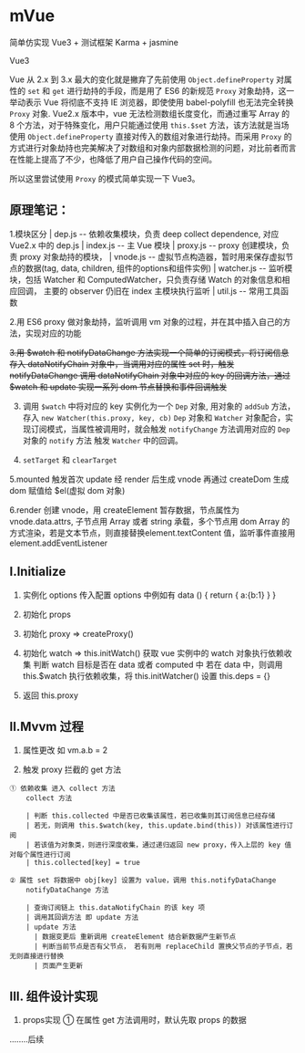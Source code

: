 # mVue
  简单仿实现 Vue3 + 测试框架 Karma + jasmine
  
  Vue3
  
  Vue 从 2.x 到 3.x 最大的变化就是撇弃了先前使用 `Object.defineProperty` 对属性的 `set` 和 `get` 进行劫持的手段，而是用了 ES6 的新规范 `Proxy` 对象劫持，这一举动表示 Vue 将彻底不支持 IE 浏览器，即使使用 babel-polyfill 也无法完全转换 `Proxy` 对象. Vue2.x 版本中，vue 无法检测数组长度变化，而通过重写 Array 的 8 个方法，对于特殊变化，用户只能通过使用 `this.$set` 方法，该方法就是当场使用 `Object.defineProperty` 直接对传入的数组对象进行劫持。而采用 `Proxy` 的方式进行对象劫持也完美解决了对数组和对象内部数据检测的问题，对比前者而言在性能上提高了不少，也降低了用户自己操作代码的空间。
  
  所以这里尝试使用 `Proxy` 的模式简单实现一下 Vue3。
  
## 原理笔记：
   1.模块区分
        | dep.js -- 依赖收集模块，负责 deep collect dependence, 对应 Vue2.x 中的 dep.js
        | index.js -- 主 Vue 模块
        | proxy.js -- proxy 创建模块，负责 proxy 对象劫持的模块，
        | vnode.js -- 虚拟节点构造器，暂时用来保存虚拟节点的数据(tag, data, children, 组件的options和组件实例)
        | watcher.js -- 监听模块，包括 Watcher 和 ComputedWatcher，只负责存储 Watch 的对象信息和相应回调，
                        主要的 observer 仍旧在 index 主模块执行监听
        | util.js -- 常用工具函数

   2.用 ES6 proxy 做对象劫持，监听调用 vm 对象的过程，并在其中插入自己的方法，实现对应的功能
   
   ~~3.用 $watch 和 notifyDataChange 方法实现一个简单的订阅模式，将订阅信息存入 dataNotifyChain 对象中，当调用对应的属性 set 时，触发 notifyDataChange 调用 dataNotifyChain 对象中对应的 key 的回调方法，通过 $watch 和 update 实现一系列 dom 节点替换和事件回调触发~~
   
   3. 调用 `$watch` 中将对应的 key 实例化为一个 `Dep` 对象, 用对象的 `addSub` 方法，存入 `new Watcher(this.proxy, key, cb)`
      `Dep` 对象和 `Watcher` 对象配合，实现订阅模式，当属性被调用时，就会触发 `notifyChange` 方法调用对应的 `Dep` 对象的 `notify` 方法
      触发 `Watcher` 中的回调。
   
   4. `setTarget` 和 `clearTarget` 
   
   5.mounted 触发首次 update 经 render 后生成 vnode 再通过 createDom 生成 dom 赋值给 $el(虚拟 dom 对象)

   6.render 创建 vnode，用 createElement 暂存数据，节点属性为 vnode.data.attrs, 子节点用 Array 或者 string 承载，多个节点用 dom Array 的方式渲染，若是文本节点，则直接替换element.textContent 值，监听事件直接用 element.addEventListener

## Ⅰ.Initialize
   1. 实例化 options 传入配置 options 中例如有 data () { return { a:{b:1} } }

   2. 初始化 props

   3. 初始化 proxy => createProxy()

   4. 初始化 watch => 
            this.initWatch() 获取 vue 实例中的 watch 对象执行依赖收集
                 判断 watch 目标是否在 data 或者 computed 中
                 若在 data 中，则调用 this.$watch 执行依赖收集，将
            this.initWatcher() 设置 this.deps = {}

   5. 返回 this.proxy

## Ⅱ.Mvvm 过程
   1. 属性更改 如 vm.a.b = 2
     
   2. 触发 proxy 拦截的 get 方法
   
    ① 依赖收集 进入 collect 方法
        collect 方法
        
        | 判断 this.collected 中是否已收集该属性，若已收集则其订阅信息已经存储
        | 若无，则调用 this.$watch(key, this.update.bind(this)) 对该属性进行订阅
        | 若该值为对象类，则进行深度收集，通过递归返回 new proxy，传入上层的 key 值对每个属性进行订阅
        | this.collected[key] = true
        
    ② 属性 set 将数据中 obj[key] 设置为 value，调用 this.notifyDataChange
        notifyDataChange 方法
        
        | 查询订阅链上 this.dataNotifyChain 的该 key 项
        | 调用其回调方法 即 update 方法
        | update 方法
          | 数据变更后 重新调用 createElement 结合新数据产生新节点
          | 判断当前节点是否有父节点， 若有则用 replaceChild 置换父节点的子节点，若无则直接进行替换
          | 页面产生更新

## III. 组件设计实现
   1. props实现
     ① 在属性 get 方法调用时，默认先取 props 的数据

........后续
      
